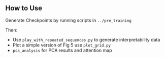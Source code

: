 ## How to Use

Generate Checkpoints by running scripts in ```../pre_training```

Then:
- Use ```play_with_repeated_sequences.py``` to generate interpretability data
- Plot a simple version of Fig 5 use ```plot_grid.py```
- ```pca_analysis``` for PCA results and attention map